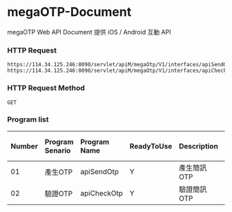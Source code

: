 # megaOTP-Document

megaOTP Web API Document
提供 iOS / Android 互動 API

### HTTP Request
```
https://114.34.125.246:8090/servlet/apiM/megaOtp/V1/interfaces/apiSendOtp
https://114.34.125.246:8090/servlet/apiM/megaOtp/V1/interfaces/apiCheckOtp

```

### HTTP Request Method
```
GET
```

### Program list
| Number | Program Senario | Program Name | ReadyToUse | Description | Author | Last Modify Date |
|:----------|:----------|:----------|:----------|:----------|:----------|:----------|
| 01 | 產生OTP | apiSendOtp | Y | 產生簡訊OTP | kelvin | 20230524 |
| 02 | 驗證OTP | apiCheckOtp | Y | 驗證簡訊OTP | kelvin | 20230524 |
